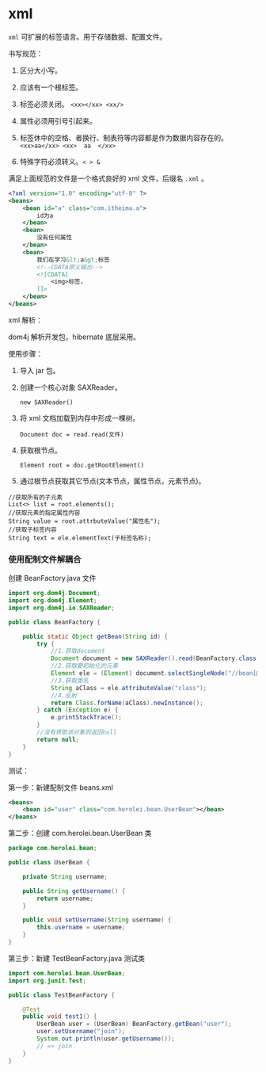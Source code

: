 # xml

`xml` 可扩展的标签语言。用于存储数据、配置文件。

书写规范：

1. 区分大小写。

2. 应该有一个根标签。

3. 标签必须关闭。 `<xx></xx> <xx/>`

4. 属性必须用引号引起来。
    <xx value="tt"></xx>

5. 标签休中的空格、者换行、制表符等内容都是作为数据内容存在的。`<xx>aa</xx> <xx>  aa  </xx>`

6. 特殊字符必须转义。`< > &`

满足上面规范的文件是一个格式良好的 xml 文件，后缀名 `.xml` 。

```xml
<?xml version="1.0" encoding="utf-8" ?>
<beans>
    <bean id="a" class="com.itheima.a">
        id为a
    </bean>
    <bean>
        没有任何属性
    </bean>
    <bean>
        我们在学习&lt;a&gt;标签
        <!--CDATA原义输出-->
        <![CDATA[
            <img>标签，
        ]]>
    </bean>
</beans>
```

xml 解析：

dom4j 解析开发包，hibernate 底层采用。

使用步骤：

1. 导入 jar 包。

2. 创建一个核心对象 SAXReader。

    `new SAXReader()`

3. 将 xml 文档加载到内存中形成一棵树。

    `Document doc = read.read(文件)`

4. 获取根节点。

    `Element root = doc.getRootElement()`

5. 通过根节点获取其它节点(文本节点，属性节点，元素节点)。

```
//获取所有的子元素
List<> list = root.elements();
//获取元素的指定属性内容
String value = root.attrbuteValue("属性名");
//获取子标签内容
String text = ele.elementText(子标签名称);
```

### 使用配制文件解耦合

创建 BeanFactory.java 文件

```java
import org.dom4j.Document;
import org.dom4j.Element;
import org.dom4j.io.SAXReader;

public class BeanFactory {

    public static Object getBean(String id) {
        try {
            //1.获取document
            Document document = new SAXReader().read(BeanFactory.class.getClassLoader().getResourceAsStream("beans.xml"));
            //2.获取要初始化的元素
            Element ele = (Element) document.selectSingleNode("//bean[@id='" + id + "']");
            //3.获取类名
            String aClass = ele.attributeValue("class");
            //4.反射
            return Class.forName(aClass).newInstance();
        } catch (Exception e) {
            e.printStackTrace();
        }
        //没有获取该对象则返回null
        return null;
    }
}
```
测试：

第一步：新建配制文件 beans.xml 

```xml
<beans>
    <bean id="user" class="com.herolei.bean.UserBean"></bean>
</beans>
```

第二步：创建 com.herolei.bean.UserBean 类

```java
package com.herolei.bean;

public class UserBean {

    private String username;

    public String getUsername() {
        return username;
    }

    public void setUsername(String username) {
        this.username = username;
    }
}
```

第三步：新建 TestBeanFactory.java 测试类

```java
import com.herolei.bean.UserBean;
import org.junit.Test;

public class TestBeanFactory {

    @Test
    public void test1() {
        UserBean user = (UserBean) BeanFactory.getBean("user");
        user.setUsername("join");
        System.out.println(user.getUsername());
        // => join
    }
}
```

